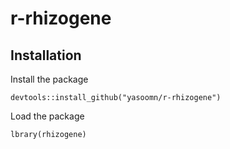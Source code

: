 # r-rhizogene

## Installation

Install the package

```
devtools::install_github("yasoomn/r-rhizogene")
```

Load the package

```
lbrary(rhizogene)
```
